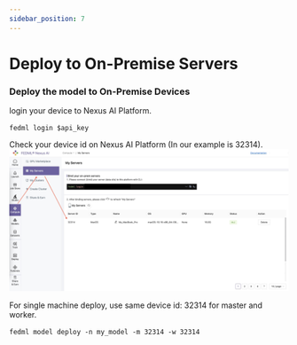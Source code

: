 ```yaml
---
sidebar_position: 7
---
```

# Deploy to On-Premise Servers
### Deploy the model to On-Premise Devices
login your device to Nexus AI Platform.
```
fedml login $api_key
```
Check your device id on Nexus AI Platform (In our example is 32314).  
![OnPremDevices.jpg](pics%2FgetDeviceId.jpg)

For single machine deploy, use same device id: 32314 for master and worker.
```
fedml model deploy -n my_model -m 32314 -w 32314
```
